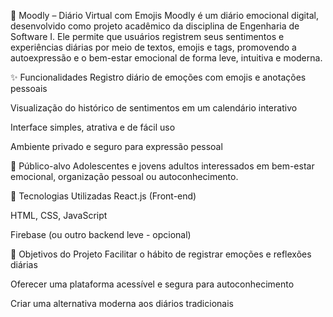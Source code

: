 📘 Moodly – Diário Virtual com Emojis
Moodly é um diário emocional digital, desenvolvido como projeto acadêmico da disciplina de Engenharia de Software I. Ele permite que usuários registrem seus sentimentos e experiências diárias por meio de textos, emojis e tags, promovendo a autoexpressão e o bem-estar emocional de forma leve, intuitiva e moderna.

✨ Funcionalidades
Registro diário de emoções com emojis e anotações pessoais

Visualização do histórico de sentimentos em um calendário interativo

Interface simples, atrativa e de fácil uso

Ambiente privado e seguro para expressão pessoal

👥 Público-alvo
Adolescentes e jovens adultos interessados em bem-estar emocional, organização pessoal ou autoconhecimento.

🚀 Tecnologias Utilizadas
React.js (Front-end)

HTML, CSS, JavaScript

Firebase (ou outro backend leve - opcional)

📌 Objetivos do Projeto
Facilitar o hábito de registrar emoções e reflexões diárias

Oferecer uma plataforma acessível e segura para autoconhecimento

Criar uma alternativa moderna aos diários tradicionais


